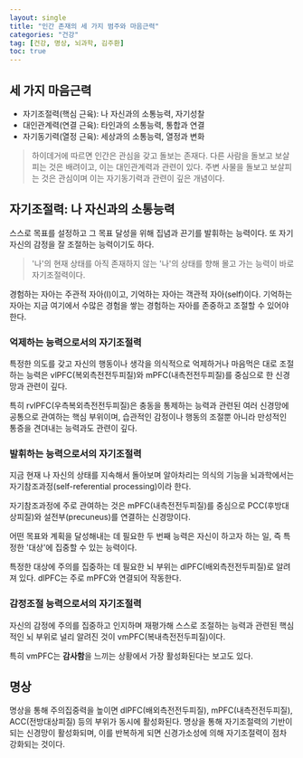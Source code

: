 ```yaml
---
layout: single
title: "인간 존재의 세 가지 범주와 마음근력"
categories: "건강"
tag: [건강, 명상, 뇌과학, 김주환]
toc: true
---
```


## 세 가지 마음근력

- 자기조절력(핵심 근육): 나 자신과의 소통능력, 자기성찰
- 대인관계력(연결 근육): 타인과의 소통능력, 통합과 연결
- 자기동기력(열정 근육): 세상과의 소통능력, 열정과 변화

> 하이데거에 따르면 인간은 관심을 갖고 돌보는 존재다. 다른 사람을 돌보고 보살피는 것은 배려이고, 이는 대인관계력과 관련이 있다. 주변 사물을 돌보고 보살피는 것은 관심이며 이는 자기동기력과 관련이 깊은 개념이다.

## 자기조절력: 나 자신과의 소통능력

스스로 목표를 설정하고 그 목표 달성을 위해 집념과 끈기를 발휘하는 능력이다.
또 자기 자신의 감정을 잘 조절하는 능력이기도 하다.

> '나'의 현재 상태를 아직 존재하지 않는 '나'의 상태를 향해 몰고 가는 능력이 바로 자기조절력이다.

경험하는 자아는 주관적 자아(I)이고, 기억하는 자아는 객관적 자아(self)이다. 기억하는 자아는 지금 여기에서 수많은 경험을 쌓는 경험하는 자아를 존중하고 조절할 수 있어야 한다.

### 억제하는 능력으로서의 자기조절력

특정한 의도를 갖고 자신의 행동이나 생각을 의식적으로 억제하거나 마음먹은 대로 조절하는 능력은 vlPFC(복외측전전두피질)와 mPFC(내측전전두피질)를 중심으로 한 신경망과 관련이 깊다.

특히 rvlPFC(우측복외측전전두피질)은 충동을 통제하는 능력과 관련된 여러 신경망에 공통으로 관여하는 핵심 부위이며, 습관적인 감정이나 행동의 조절뿐 아니라 만성적인 통증을 견뎌내는 능력과도 관련이 깊다.

### 발휘하는 능력으로서의 자기조절력

지금 현재 나 자신의 상태를 지속해서 돌아보며 알아차리는 의식의 기능을 뇌과학에서는 자기참조과정(self-referential processing)이라 한다.

자기참조과정에 주로 관여하는 것은 mPFC(내측전전두피질)를 중심으로 PCC(후방대상피질)와 설전부(precuneus)를 연결하는 신경망이다.

어떤 목표와 계획을 달성해내는 데 필요한 두 번째 능력은 자신이 하고자 하는 일, 즉 특정한 '대상'에 집중할 수 있는 능력이다.

특정한 대상에 주의를 집중하는 데 필요한 뇌 부위는 dlPFC(배외측전전두피질)로 알려져 있다. dlPFC는 주로 mPFC와 연결되어 작동한다.

### 감정조절 능력으로서의 자기조절력

자신의 감정에 주의를 집중하고 인지하며 재평가해 스스로 조절하는 능력과 관련된 핵심적인 뇌 부위로 널리 알려진 것이 vmPFC(복내측전전두피질)이다.

특히 vmPFC는 **감사함**을 느끼는 상황에서 가장 활성화된다는 보고도 있다.

## 명상

명상을 통해 주의집중력을 높이면 dlPFC(배외측전전두피질), mPFC(내측전전두피질), ACC(전방대상피질) 등의 부위가 동시에 활성화된다. 명상을 통해 자기조절력의 기반이 되는 신경망이 활성화되며, 이를 반복하게 되면 신경가소성에 의해 자기조절력이 점차 강화되는 것이다.

